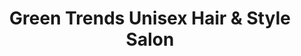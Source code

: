 ---
title: "Green Trends Unisex Hair & Style Salon"
url: /bangalore/green-trends-unisex-hair-and-style-salon-opposite-to-state-bank-of-mysore-jayanagar-east-jaya-nagar-1st-block-jayanagara-jaya-nagar/
shop: beauty
---